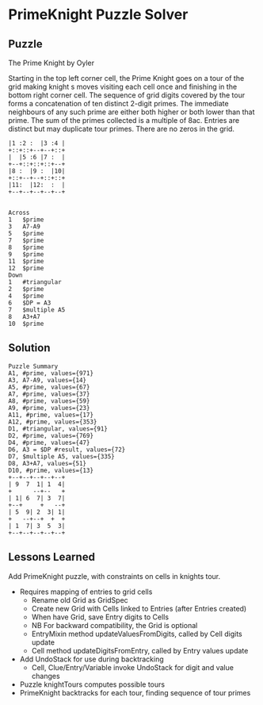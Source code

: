 # PrimeKnight Puzzle Solver

## Puzzle

The Prime Knight by Oyler

Starting in the top left corner cell, the Prime Knight goes on a tour of the grid making knight s moves visiting each cell once and finishing in the bottom right corner cell. The sequence of grid digits covered by the tour forms a concatenation of ten distinct 2-digit primes. The immediate neighbours of any such prime are either both higher or both lower than that prime. The sum of the primes collected is a multiple of 8ac. Entries are distinct but may duplicate tour primes. There are no zeros in the grid.

```+--+--+--+--+--+
|1 :2 :  |3 :4 |
+::+::+--+--+::+
|  |5 :6 |7 :  |
+--+::+::+::+--+
|8 :  |9 :  |10|
+::+--+--+::+::+
|11:  |12:  :  |
+--+--+--+--+--+


Across
1	$prime
3	A7-A9
5	$prime
7	$prime
8	$prime
9	$prime
11	$prime
12	$prime
Down
1	#triangular
2	$prime
4	$prime
6	$DP = A3
7	$multiple A5
8	A3+A7
10	$prime
```

## Solution

```Successful tour [(0, 0), (1, 2), (0, 4), (2, 3), (3, 1), (1, 0), (0, 2), (1, 4), (3, 3), (2, 1), (1, 3), (0, 1), (2, 0), (3, 2), (2, 4), (0, 3), (1, 1), (3, 0), (2, 2), (3, 4)], primes [97, 43, 71, 17, 59, 37, 53, 11, 61, 23]
Puzzle Summary
A1, #prime, values={971}
A3, A7-A9, values={14}
A5, #prime, values={67}
A7, #prime, values={37}
A8, #prime, values={59}
A9, #prime, values={23}
A11, #prime, values={17}
A12, #prime, values={353}
D1, #triangular, values={91}
D2, #prime, values={769}
D4, #prime, values={47}
D6, A3 = $DP #result, values={72}
D7, $multiple A5, values={335}
D8, A3+A7, values={51}
D10, #prime, values={13}
+--+--+--+--+--+
| 9  7  1| 1  4|
+      --+--   +
| 1| 6  7| 3  7|
+--+     +   --+
| 5  9| 2  3| 1|
+   --+--+  +  +
| 1  7| 3  5  3|
+--+--+--+--+--+
```

## Lessons Learned

Add PrimeKnight puzzle, with constraints on cells in knights tour.
- Requires mapping of entries to grid cells
    - Rename old Grid as GridSpec
    - Create new Grid with Cells linked to Entries (after Entries created)
    - When have Grid, save Entry digits to Cells
    - NB For backward compatibility, the Grid is optional
    - EntryMixin method updateValuesFromDigits, called by Cell digits update
    - Cell method updateDigitsFromEntry, called by Entry values update
- Add UndoStack for use during backtracking
    - Cell, Clue/Entry/Variable invoke UndoStack for digit and value changes
- Puzzle knightTours computes possible tours
- PrimeKnight backtracks for each tour, finding sequence of tour primes
